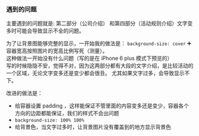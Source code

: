 

### 遇到的问题

主要遇到的问题就是: 第二部分（公司介绍） 和第四部分（活动规则介绍）文字变多时可能会导致显示不全的问题。


为了让背景图能够完整的显示，一开始我的做法是：
 `background-size: cover` ➕ 容器宽高按照图片的宽高比例写死（测量）。<br>
 这种做法一开始没有什么问题（写的是在 iPhone 6 plus 模式下预览的）<br>
写的时候隐隐不安，觉得不对，因为这两部分都有大段的文字介绍，是比较活动的一个区域，无论文字变多还是变少都会很丑。 尤其如果文字过多，会导致显示不下。 <br>

改进的做法是：
- 给容器设置 padding ，这样能保证不管里面的内容变多还是变少，容器各个方向的边距都能保证，我们的样式不会出问题
- `background-size: 100% 100%`
- 给背景色，当文字过多时，让背景图片没有覆盖到的地方显示背景色



